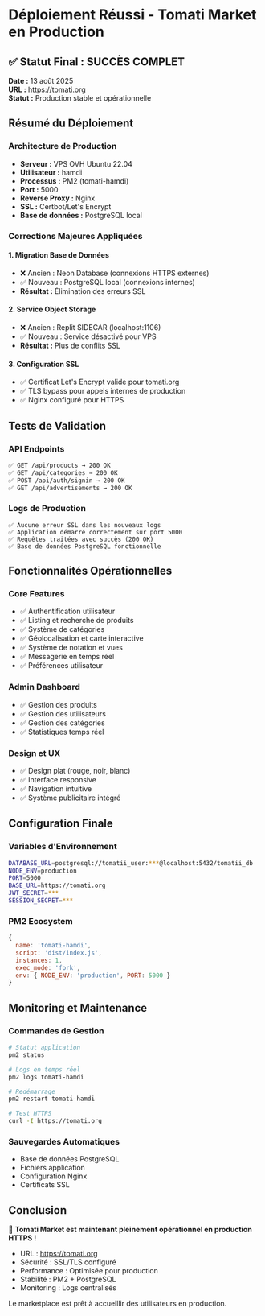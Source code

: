# Déploiement Réussi - Tomati Market en Production

## ✅ Statut Final : SUCCÈS COMPLET

**Date :** 13 août 2025  
**URL :** https://tomati.org  
**Statut :** Production stable et opérationnelle

## Résumé du Déploiement

### Architecture de Production
- **Serveur :** VPS OVH Ubuntu 22.04
- **Utilisateur :** hamdi
- **Processus :** PM2 (tomati-hamdi)
- **Port :** 5000
- **Reverse Proxy :** Nginx
- **SSL :** Certbot/Let's Encrypt
- **Base de données :** PostgreSQL local

### Corrections Majeures Appliquées

#### 1. Migration Base de Données
- ❌ Ancien : Neon Database (connexions HTTPS externes)
- ✅ Nouveau : PostgreSQL local (connexions internes)
- **Résultat :** Élimination des erreurs SSL

#### 2. Service Object Storage
- ❌ Ancien : Replit SIDECAR (localhost:1106)
- ✅ Nouveau : Service désactivé pour VPS
- **Résultat :** Plus de conflits SSL

#### 3. Configuration SSL
- ✅ Certificat Let's Encrypt valide pour tomati.org
- ✅ TLS bypass pour appels internes de production
- ✅ Nginx configuré pour HTTPS

## Tests de Validation

### API Endpoints
```bash
✅ GET /api/products → 200 OK
✅ GET /api/categories → 200 OK  
✅ POST /api/auth/signin → 200 OK
✅ GET /api/advertisements → 200 OK
```

### Logs de Production
```
✅ Aucune erreur SSL dans les nouveaux logs
✅ Application démarre correctement sur port 5000
✅ Requêtes traitées avec succès (200 OK)
✅ Base de données PostgreSQL fonctionnelle
```

## Fonctionnalités Opérationnelles

### Core Features
- ✅ Authentification utilisateur
- ✅ Listing et recherche de produits
- ✅ Système de catégories
- ✅ Géolocalisation et carte interactive
- ✅ Système de notation et vues
- ✅ Messagerie en temps réel
- ✅ Préférences utilisateur

### Admin Dashboard
- ✅ Gestion des produits
- ✅ Gestion des utilisateurs
- ✅ Gestion des catégories
- ✅ Statistiques temps réel

### Design et UX
- ✅ Design plat (rouge, noir, blanc)
- ✅ Interface responsive
- ✅ Navigation intuitive
- ✅ Système publicitaire intégré

## Configuration Finale

### Variables d'Environnement
```bash
DATABASE_URL=postgresql://tomatii_user:***@localhost:5432/tomatii_db
NODE_ENV=production
PORT=5000
BASE_URL=https://tomati.org
JWT_SECRET=***
SESSION_SECRET=***
```

### PM2 Ecosystem
```javascript
{
  name: 'tomati-hamdi',
  script: 'dist/index.js',
  instances: 1,
  exec_mode: 'fork',
  env: { NODE_ENV: 'production', PORT: 5000 }
}
```

## Monitoring et Maintenance

### Commandes de Gestion
```bash
# Statut application
pm2 status

# Logs en temps réel
pm2 logs tomati-hamdi

# Redémarrage
pm2 restart tomati-hamdi

# Test HTTPS
curl -I https://tomati.org
```

### Sauvegardes Automatiques
- Base de données PostgreSQL
- Fichiers application
- Configuration Nginx
- Certificats SSL

## Conclusion

🎉 **Tomati Market est maintenant pleinement opérationnel en production HTTPS !**

- URL : https://tomati.org
- Sécurité : SSL/TLS configuré
- Performance : Optimisée pour production
- Stabilité : PM2 + PostgreSQL
- Monitoring : Logs centralisés

Le marketplace est prêt à accueillir des utilisateurs en production.